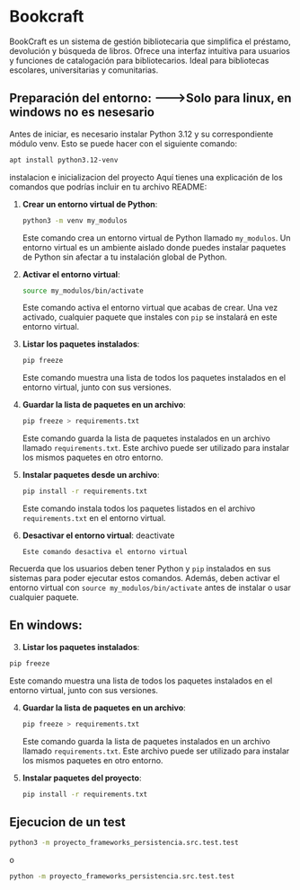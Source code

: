 # Bookcraft
BookCraft es un sistema de gestión bibliotecaria que simplifica el préstamo, devolución y búsqueda de libros. Ofrece una interfaz intuitiva para usuarios y funciones de catalogación para bibliotecarios. Ideal para bibliotecas escolares, universitarias y comunitarias.
## Preparación del entorno: --->Solo para linux, en windows no es nesesario

Antes de iniciar, es necesario instalar Python 3.12 y su correspondiente módulo venv. Esto se puede hacer con el siguiente comando:

```bash
apt install python3.12-venv
```

instalacion e inicializacion del proyecto 
Aquí tienes una explicación de los comandos que podrías incluir en tu archivo README:

1. **Crear un entorno virtual de Python**:
   ```bash
   python3 -m venv my_modulos
   ```
   Este comando crea un entorno virtual de Python llamado `my_modulos`. Un entorno virtual es un ambiente aislado donde puedes instalar paquetes de Python sin afectar a tu instalación global de Python.

2. **Activar el entorno virtual**:
   ```bash
   source my_modulos/bin/activate
   ```
   Este comando activa el entorno virtual que acabas de crear. Una vez activado, cualquier paquete que instales con `pip` se instalará en este entorno virtual.

3. **Listar los paquetes instalados**:
   ```bash
   pip freeze
   ```
   Este comando muestra una lista de todos los paquetes instalados en el entorno virtual, junto con sus versiones.

4. **Guardar la lista de paquetes en un archivo**:
   ```bash
   pip freeze > requirements.txt
   ```
   Este comando guarda la lista de paquetes instalados en un archivo llamado `requirements.txt`. Este archivo puede ser utilizado para instalar los mismos paquetes en otro entorno.

5. **Instalar paquetes desde un archivo**:
   ```bash
   pip install -r requirements.txt
   ```
   Este comando instala todos los paquetes listados en el archivo `requirements.txt` en el entorno virtual.
6. **Desactivar el entorno virtual**:
   deactivate
   ```
   Este comando desactiva el entorno virtual

Recuerda que los usuarios deben tener Python y `pip` instalados en sus sistemas para poder ejecutar estos comandos. Además, deben activar el entorno virtual con `source my_modulos/bin/activate` antes de instalar o usar cualquier paquete.
## En windows:
   3. **Listar los paquetes instalados**:
   ```bash
   pip freeze
   ```
   Este comando muestra una lista de todos los paquetes instalados en el entorno virtual, junto con sus versiones.

   4. **Guardar la lista de paquetes en un archivo**:
      ```bash
      pip freeze > requirements.txt
      ```
      Este comando guarda la lista de paquetes instalados en un archivo llamado `requirements.txt`. Este archivo puede ser utilizado para instalar los mismos paquetes en otro entorno.

   5. **Instalar paquetes del proyecto**:
      ```bash
      pip install -r requirements.txt
      ```

## Ejecucion de un test 

   ```bash
   python3 -m proyecto_frameworks_persistencia.src.test.test
   ```
   o

   ```bash
   python -m proyecto_frameworks_persistencia.src.test.test
   ```
